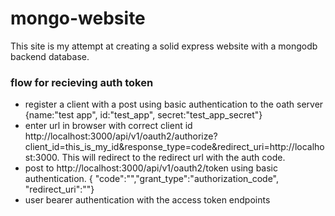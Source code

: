 # mongo-website
This site is my attempt at creating a solid express website with a mongodb backend database.

### flow for recieving auth token
  - register a client with a post using basic authentication to the oath server {name:"test app", id:"test_app", secret:"test_app_secret"}
  - enter url in browser with correct client id http://localhost:3000/api/v1/oauth2/authorize?client_id=this_is_my_id&response_type=code&redirect_uri=http://localhost:3000. This will redirect to the redirect url with the auth code.
  - post to http://localhost:3000/api/v1/oauth2/token using basic authentication. { "code":"","grant_type":"authorization_code", "redirect_uri":""}
  - user bearer authentication with the access token endpoints


